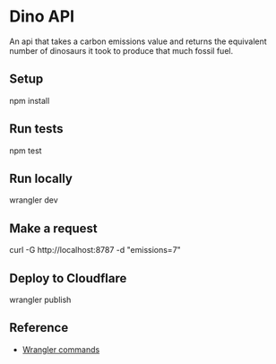 # Dino API

An api that takes a carbon emissions value and returns the equivalent number of dinosaurs it took to produce that much fossil fuel.

## Setup

  npm install

## Run tests

  npm test

## Run locally

  wrangler dev

## Make a request

  curl -G http://localhost:8787 -d "emissions=7"

## Deploy to Cloudflare

  wrangler publish

## Reference

- [Wrangler commands](https://developers.cloudflare.com/workers/wrangler/commands/)
